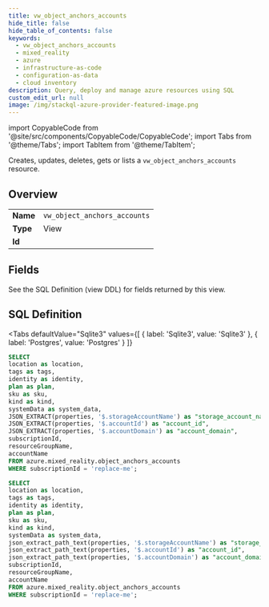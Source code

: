 ```yaml
--- 
title: vw_object_anchors_accounts
hide_title: false
hide_table_of_contents: false
keywords:
  - vw_object_anchors_accounts
  - mixed_reality
  - azure
  - infrastructure-as-code
  - configuration-as-data
  - cloud inventory
description: Query, deploy and manage azure resources using SQL
custom_edit_url: null
image: /img/stackql-azure-provider-featured-image.png
---
```


import CopyableCode from '@site/src/components/CopyableCode/CopyableCode';
import Tabs from '@theme/Tabs';
import TabItem from '@theme/TabItem';

Creates, updates, deletes, gets or lists a <code>vw_object_anchors_accounts</code> resource.

## Overview
<table><tbody>
<tr><td><b>Name</b></td><td><code>vw_object_anchors_accounts</code></td></tr>
<tr><td><b>Type</b></td><td>View</td></tr>
<tr><td><b>Id</b></td><td><CopyableCode code="azure.mixed_reality.vw_object_anchors_accounts" /></td></tr>
</tbody></table>

## Fields

See the SQL Definition (view DDL) for fields returned by this view.

## SQL Definition

<Tabs
defaultValue="Sqlite3"
values={[
{ label: 'Sqlite3', value: 'Sqlite3' },
{ label: 'Postgres', value: 'Postgres' }
]}
>
<TabItem value="Sqlite3">

```sql
SELECT
location as location,
tags as tags,
identity as identity,
plan as plan,
sku as sku,
kind as kind,
systemData as system_data,
JSON_EXTRACT(properties, '$.storageAccountName') as "storage_account_name",
JSON_EXTRACT(properties, '$.accountId') as "account_id",
JSON_EXTRACT(properties, '$.accountDomain') as "account_domain",
subscriptionId,
resourceGroupName,
accountName
FROM azure.mixed_reality.object_anchors_accounts
WHERE subscriptionId = 'replace-me';
```

</TabItem>
<TabItem value="Postgres">

```sql
SELECT
location as location,
tags as tags,
identity as identity,
plan as plan,
sku as sku,
kind as kind,
systemData as system_data,
json_extract_path_text(properties, '$.storageAccountName') as "storage_account_name",
json_extract_path_text(properties, '$.accountId') as "account_id",
json_extract_path_text(properties, '$.accountDomain') as "account_domain",
subscriptionId,
resourceGroupName,
accountName
FROM azure.mixed_reality.object_anchors_accounts
WHERE subscriptionId = 'replace-me';
```

</TabItem>
</Tabs>
